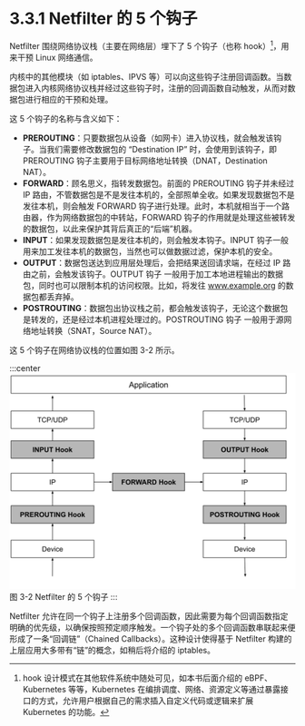 # 3.3.1 Netfilter 的 5 个钩子

Netfilter 围绕网络协议栈（主要在网络层）埋下了 5 个钩子（也称 hook）[^1]，用来干预 Linux 网络通信。

内核中的其他模块（如 iptables、IPVS 等）可以向这些钩子注册回调函数。当数据包进入内核网络协议栈并经过这些钩子时，注册的回调函数自动触发，从而对数据包进行相应的干预和处理。

这 5 个钩子的名称与含义如下：

- **PREROUTING**：只要数据包从设备（如网卡）进入协议栈，就会触发该钩子。当我们需要修改数据包的 “Destination IP” 时，会使用到该钩子，即 PREROUTING 钩子主要用于目标网络地址转换（DNAT，Destination NAT）。
- **FORWARD**：顾名思义，指转发数据包。前面的 PREROUTING 钩子并未经过 IP 路由，不管数据包是不是发往本机的，全部照单全收。如果发现数据包不是发往本机，则会触发 FORWARD 钩子进行处理。此时，本机就相当于一个路由器，作为网络数据包的中转站，FORWARD 钩子的作用就是处理这些被转发的数据包，以此来保护其背后真正的“后端”机器。
- **INPUT**：如果发现数据包是发往本机的，则会触发本钩子。INPUT 钩子一般用来加工发往本机的数据包，当然也可以做数据过滤，保护本机的安全。
- **OUTPUT**：数据包送达到应用层处理后，会把结果送回请求端，在经过 IP 路由之前，会触发该钩子。OUTPUT 钩子 一般用于加工本地进程输出的数据包，同时也可以限制本机的访问权限。比如，将发往 www.example.org 的数据包都丢弃掉。
- **POSTROUTING**：数据包出协议栈之前，都会触发该钩子，无论这个数据包是转发的，还是经过本机进程处理过的。POSTROUTING 钩子 一般用于源网络地址转换（SNAT，Source NAT）。

这 5 个钩子在网络协议栈的位置如图 3-2 所示。

:::center
  ![](../assets/netfilter-hook.svg)<br/>
  图 3-2 Netfilter 的 5 个钩子
:::


Netfilter 允许在同一个钩子上注册多个回调函数，因此需要为每个回调函数指定明确的优先级，以确保按照预定顺序触发。一个钩子处的多个回调函数串联起来便形成了一条“回调链”（Chained Callbacks）。这种设计使得基于 Netfilter 构建的上层应用大多带有“链”的概念，如稍后将介绍的 iptables。

[^1]: hook 设计模式在其他软件系统中随处可见，如本书后面介绍的 eBPF、Kubernetes 等等，Kubernetes 在编排调度、网络、资源定义等通过暴露接口的方式，允许用户根据自己的需求插入自定义代码或逻辑来扩展 Kubernetes 的功能。 